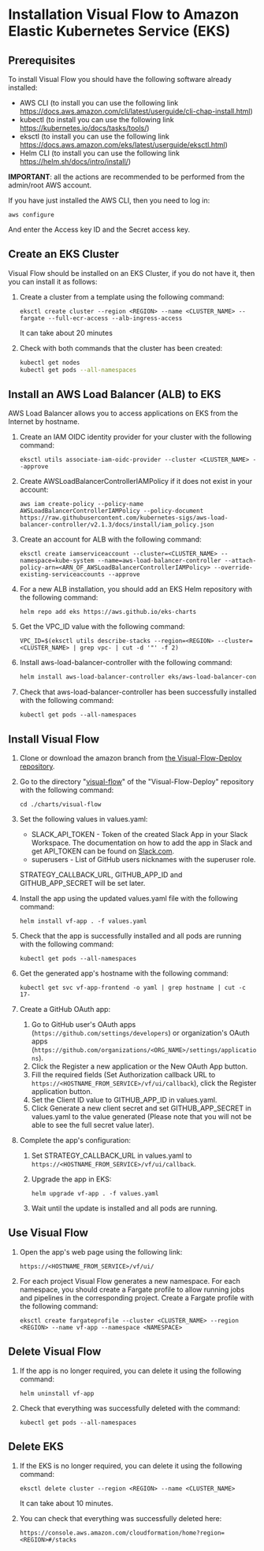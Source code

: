 # Installation Visual Flow to Amazon Elastic Kubernetes Service (EKS)

## Prerequisites
To install Visual Flow you should have the following software already installed:
- AWS CLI (to install you can use the following link https://docs.aws.amazon.com/cli/latest/userguide/cli-chap-install.html)
- kubectl (to install you can use the following link https://kubernetes.io/docs/tasks/tools/)
- eksctl (to install you can use the following link https://docs.aws.amazon.com/eks/latest/userguide/eksctl.html)
- Helm CLI (to install you can use the following link https://helm.sh/docs/intro/install/)

**IMPORTANT**: all the actions are recommended to be performed from the admin/root AWS account.

If you have just installed the AWS CLI, then you need to log in:

`aws configure`

And enter the Access key ID and the Secret access key.

## Create an EKS Cluster

Visual Flow should be installed on an EKS Cluster, if you do not have it, then you can install it as follows:


1. Create a cluster from a template using the following command:

    `eksctl create cluster --region <REGION> --name <CLUSTER_NAME> --fargate --full-ecr-access --alb-ingress-access`

    It can take about 20 minutes

2. Сheck with both commands that the cluster has been created:

    ```bash
    kubectl get nodes
    kubectl get pods --all-namespaces
    ```


## Install an AWS Load Balancer (ALB) to EKS

AWS Load Balancer allows you to access applications on EKS from the Internet by hostname.

1. Create an IAM OIDC identity provider for your cluster with the following command:
   
    `eksctl utils associate-iam-oidc-provider --cluster <CLUSTER_NAME> --approve`


2. Create AWSLoadBalancerControllerIAMPolicy if it does not exist in your account:
   
   `aws iam create-policy --policy-name AWSLoadBalancerControllerIAMPolicy --policy-document https://raw.githubusercontent.com/kubernetes-sigs/aws-load-balancer-controller/v2.1.3/docs/install/iam_policy.json`


3. Create an account for ALB with the following command:
   
    `eksctl create iamserviceaccount --cluster=<CLUSTER_NAME> --namespace=kube-system --name=aws-load-balancer-controller --attach-policy-arn=<ARN_OF_AWSLoadBalancerControllerIAMPolicy> --override-existing-serviceaccounts --approve`

4. For a new ALB installation, you should add an EKS Helm repository with the following command:
   
    `helm repo add eks https://aws.github.io/eks-charts`

5. Get the VPC_ID value with the following command:
   
    `VPC_ID=$(eksctl utils describe-stacks --region=<REGION> --cluster=<CLUSTER_NAME> | grep vpc- | cut -d '"' -f 2)`

6. Install aws-load-balancer-controller with the following command:
    ```bash
    helm install aws-load-balancer-controller eks/aws-load-balancer-controller --set clusterName=<CLUSTER_NAME> --set region=<REGION> --set vpcId=$VPC_ID --set serviceAccount.create=false --set serviceAccount.name=aws-load-balancer-controller -n kube-system --version 1.1.6
    ```

7. Check that aws-load-balancer-controller has been successfully installed with the following command:
   
    `kubectl get pods --all-namespaces`

## Install Visual Flow

1. Clone or download the amazon branch from [the Visual-Flow-Deploy repository](https://github.com/ibagomel/Visual-Flow-deploy/tree/amazon).

2. Go to the directory "[visual-flow](https://github.com/ibagomel/Visual-Flow-deploy/blob/amazon/charts/visual-flow)" of the "Visual-Flow-Deploy" repository with the following command:
   
    `cd ./charts/visual-flow`

3. Set the following values in values.yaml:
   - SLACK_API_TOKEN - Token of the created Slack App in your Slack Workspace. The documentation on how to add the app in Slack and get API_TOKEN can be found on [Slack.com](https://slack.com/help/articles/215770388-Create-and-regenerate-API-tokens#bot-user-tokens).
   - superusers - List of GitHub users nicknames with the superuser role.
  
    STRATEGY_CALLBACK_URL, GITHUB_APP_ID and GITHUB_APP_SECRET will be set later.
   

4. Install the app using the updated values.yaml file with the following command:

    `helm install vf-app . -f values.yaml`


5. Check that the app is successfully installed and all pods are running with the following command:

    `kubectl get pods --all-namespaces`

6. Get the generated app's hostname with the following command: 
   
   `kubectl get svc vf-app-frontend -o yaml | grep hostname | cut -c 17-`

7. Create a GitHub OAuth app:
   1. Go to GitHub user's OAuth apps (`https://github.com/settings/developers`) or organization's OAuth apps (`https://github.com/organizations/<ORG_NAME>/settings/applications`).
   2. Click the Register a new application or the New OAuth App button.
   3. Fill the required fields (Set Authorization callback URL to `https://<HOSTNAME_FROM_SERVICE>/vf/ui/callback`), click the Register application button.
   4. Set the Client ID value to GITHUB_APP_ID in values.yaml.
   5. Click Generate a new client secret and set GITHUB_APP_SECRET in values.yaml to the value generated (Please note that you will not be able to see the full secret value later).
   
8. Complete the app's configuration:
   
   1. Set STRATEGY_CALLBACK_URL in values.yaml to `https://<HOSTNAME_FROM_SERVICE>/vf/ui/callback`.
   2. Upgrade the app in EKS:

        `helm upgrade vf-app . -f values.yaml`

   3. Wait until the update is installed and all pods are running.

## Use Visual Flow

1. Open the app's web page using the following link: 
   
   `https://<HOSTNAME_FROM_SERVICE>/vf/ui/`

2. For each project Visual Flow generates a new namespace. For each namespace, you should create a Fargate profile to allow running jobs and pipelines in the corresponding project. Create a Fargate profile with the following command:

    `eksctl create fargateprofile --cluster <CLUSTER_NAME> --region <REGION> --name vf-app --namespace <NAMESPACE>`

## Delete Visual Flow

1. If the app is no longer required, you can delete it using the following command:

    `helm uninstall vf-app`

2. Check that everything was successfully deleted with the command:

    `kubectl get pods --all-namespaces`


## Delete EKS

1. If the EKS is no longer required, you can delete it using the following command:
   
    `eksctl delete cluster --region <REGION> --name <CLUSTER_NAME>`

    It can take about 10 minutes.

2. You can check that everything was successfully deleted here: 

    `https://console.aws.amazon.com/cloudformation/home?region=<REGION>#/stacks`
